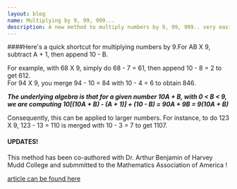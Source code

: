 ```yaml
---
layout: blog
name: Multiplying by 9, 99, 999...
description: A new method to multiply numbers by 9, 99, 999.. very easily
---
```


####Here's a quick shortcut for multiplying numbers by 9.For AB X 9, subtract A + 1, then append 10 - B.

For example, with 68 X 9, simply do 68 - 7 = 61, then append 10 - 8 = 2 to get 612.  
For 94 X 9, you merge 94 - 10 = 84 with 10 - 4 = 6 to obtain 846. 

***The underlying algebra is that for a given number 10A + B, with 0 < B < 9, we are computing 10[(10A + B) - (A + 1)] + (10 - B) = 90A + 9B = 9(10A + B)***

Consequently, this can be applied to larger numbers. For instance, to do 123 X 9, 123 - 13 = 110 is merged with 10 - 3 = 7 to get 1107.  

#### UPDATES!  

This method has been co-authored with Dr. Arthur Benjamin of Harvey Mudd College and submmitted to the Mathematics Association of America !  

[article can be found here](https://drive.google.com/file/d/0B6liApN8RVRnWktZQ1pPWHJnM3c/view?usp=sharing)